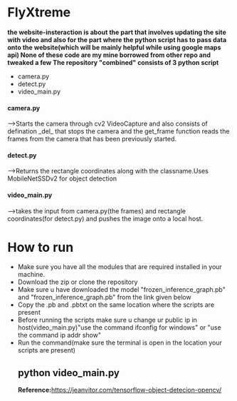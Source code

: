 # FlyXtreme
<b> the website-insteraction is about the part that involves updating the site with video and also for the part where the python script has to pass data onto the website(which will be mainly helpful while using google maps api) </b>
<b> None of these code are my mine borrowed from other repo and tweaked a few </b>
<b> The repository "combined" consists of 3 python script </b> 
<ul>
<li> camera.py </li>
<li> detect.py </li>
 <li>video_main.py</li>
</ul>
 <h4>camera.py</h4>
  <div>-->Starts the camera through cv2 VideoCapture and also consists of defination  _del_ that stops the camera and the                    get_frame function reads the frames from the camera that has been previously started.</div>
 <h4>detect.py</h4>-->Returns the rectangle coordinates along with the classname.Uses MobileNetSSDv2 for object detection
 <h4>video_main.py</h4>-->takes the input from camera.py(the frames) and rectangle coordinates(for detect.py) and pushes the image onto a local host.
 
 <h1>How to run</h1>
 <ul>
 <li>Make sure you have all the modules that are required installed in your machine.</li>
 <li>Download the zip or clone the repository</li>
 <li>Make sure u have downloaded the model "frozen_inference_graph.pb" and "frozen_inference_graph.pb" from the link given below</li>
 <li>Copy the .pb and .pbtxt on the same location where the scripts are present</li>
 <li>Before running the scripts make sure u change ur public ip in host(video_main.py)"use the command ifconfig for windows" or "use the command ip addr show"</li>
 <li>Run the command(make sure the terminal is open in the location your scripts are present)</li>
 
<h2> python video_main.py </h2>
 
 
<b> Reference:</b><link>https://jeanvitor.com/tensorflow-object-detecion-opencv/</link>
